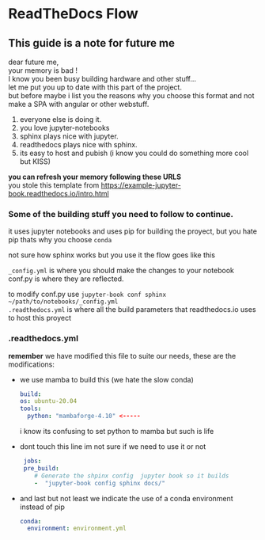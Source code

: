 # ReadTheDocs Flow

## This guide is a note for future me

dear future me,  
your memory is bad !  
I know you been busy building hardware and other stuff...  
let me put you up to date with this part of the project.  
but before maybe i list you the reasons why you choose this format and not make a SPA with angular or other webstuff.
1. everyone else is doing it.
2. you love jupyter-notebooks
3. sphinx plays nice with jupyter.
4. readthedocs plays nice with sphinx.
5. its easy to host and pubish (i know you could do something more cool but KISS)  

**you can refresh your memory following these URLS**     
you stole this template from https://example-jupyter-book.readthedocs.io/intro.html




### Some of the building stuff you need to follow to continue.
it uses jupyter notebooks and uses pip for building the proyect, but you hate pip thats why you choose `conda`
 
 not sure how sphinx works but you use it the flow goes like this 

`_config.yml` is where you should make the changes to your notebook
conf.py is where they are reflected.

to modify conf.py use `jupyter-book conf sphinx ~/path/to/notebooks/_config.yml`  
`.readthedocs.yml` is where all the build parameters that readthedocs.io uses to host this proyect

### **.readthedocs.yml**
**remember** we have modified this file to suite our needs, these are the modifications:  
* we use mamba to build this (we hate the slow conda) 
  ```yaml
  build:
  os: ubuntu-20.04
  tools:
    python: "mambaforge-4.10" <-----
  ```
  i know its confusing to set python to mamba but such is life 

* dont touch this line im not sure if we need to use it or not
  
  ```yaml
   jobs:
   pre_build:
      # Generate the shpinx config  jupyter book so it builds
      -  "jupyter-book config sphinx docs/"
  ```
*   and last but not least we indicate the use of a conda environment instead of pip
    ```yaml
    conda:
      environment: environment.yml
    ```

